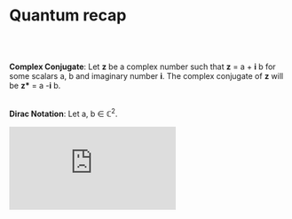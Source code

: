 <h1>Quantum recap</h1>
<br>
<br>

__Complex Conjugate__: Let __z__ be a complex number such that __z__ = a + __i__ b for some scalars a, b and imaginary number __i__. The complex conjugate of __z__ will be __z*__ = a -__i__ b.
<br>
<br>

__Dirac Notation__: Let a, b ∈ ℂ<sup>2</sup>. 

![equation](https://latex.codecogs.com/gif.latex?-Bra%3A%20%5C%20%3Cb%7C%20%3D%20%7Cb%3E%5E%7B%5Cdagger%7D%20%3D%20%5Cbegin%7Bbmatrix%7D%20b_%7B1%7D*%26b_%7B2%7D*%20%5Cend%7Bbmatrix%7D)


